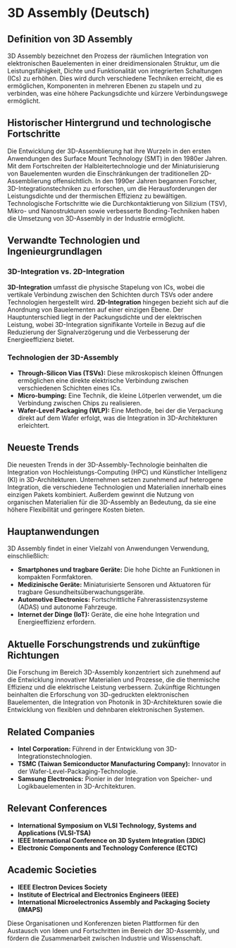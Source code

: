 # 3D Assembly (Deutsch)

## Definition von 3D Assembly

3D Assembly bezeichnet den Prozess der räumlichen Integration von elektronischen Bauelementen in einer dreidimensionalen Struktur, um die Leistungsfähigkeit, Dichte und Funktionalität von integrierten Schaltungen (ICs) zu erhöhen. Dies wird durch verschiedene Techniken erreicht, die es ermöglichen, Komponenten in mehreren Ebenen zu stapeln und zu verbinden, was eine höhere Packungsdichte und kürzere Verbindungswege ermöglicht.

## Historischer Hintergrund und technologische Fortschritte

Die Entwicklung der 3D-Assemblierung hat ihre Wurzeln in den ersten Anwendungen des Surface Mount Technology (SMT) in den 1980er Jahren. Mit dem Fortschreiten der Halbleitertechnologie und der Miniaturisierung von Bauelementen wurden die Einschränkungen der traditionellen 2D-Assemblierung offensichtlich. In den 1990er Jahren begannen Forscher, 3D-Integrationstechniken zu erforschen, um die Herausforderungen der Leistungsdichte und der thermischen Effizienz zu bewältigen. Technologische Fortschritte wie die Durchkontaktierung von Silizium (TSV), Mikro- und Nanostrukturen sowie verbesserte Bonding-Techniken haben die Umsetzung von 3D-Assembly in der Industrie ermöglicht.

## Verwandte Technologien und Ingenieurgrundlagen

### 3D-Integration vs. 2D-Integration

**3D-Integration** umfasst die physische Stapelung von ICs, wobei die vertikale Verbindung zwischen den Schichten durch TSVs oder andere Technologien hergestellt wird. **2D-Integration** hingegen bezieht sich auf die Anordnung von Bauelementen auf einer einzigen Ebene. Der Hauptunterschied liegt in der Packungsdichte und der elektrischen Leistung, wobei 3D-Integration signifikante Vorteile in Bezug auf die Reduzierung der Signalverzögerung und die Verbesserung der Energieeffizienz bietet.

### Technologien der 3D-Assembly

- **Through-Silicon Vias (TSVs):** Diese mikroskopisch kleinen Öffnungen ermöglichen eine direkte elektrische Verbindung zwischen verschiedenen Schichten eines ICs.
- **Micro-bumping:** Eine Technik, die kleine Lötperlen verwendet, um die Verbindung zwischen Chips zu realisieren.
- **Wafer-Level Packaging (WLP):** Eine Methode, bei der die Verpackung direkt auf dem Wafer erfolgt, was die Integration in 3D-Architekturen erleichtert.

## Neueste Trends

Die neuesten Trends in der 3D-Assembly-Technologie beinhalten die Integration von Hochleistungs-Computing (HPC) und Künstlicher Intelligenz (KI) in 3D-Architekturen. Unternehmen setzen zunehmend auf heterogene Integration, die verschiedene Technologien und Materialien innerhalb eines einzigen Pakets kombiniert. Außerdem gewinnt die Nutzung von organischen Materialien für die 3D-Assembly an Bedeutung, da sie eine höhere Flexibilität und geringere Kosten bieten.

## Hauptanwendungen

3D Assembly findet in einer Vielzahl von Anwendungen Verwendung, einschließlich:

- **Smartphones und tragbare Geräte:** Die hohe Dichte an Funktionen in kompakten Formfaktoren.
- **Medizinische Geräte:** Miniaturisierte Sensoren und Aktuatoren für tragbare Gesundheitsüberwachungsgeräte.
- **Automotive Electronics:** Fortschrittliche Fahrerassistenzsysteme (ADAS) und autonome Fahrzeuge.
- **Internet der Dinge (IoT):** Geräte, die eine hohe Integration und Energieeffizienz erfordern.

## Aktuelle Forschungstrends und zukünftige Richtungen

Die Forschung im Bereich 3D-Assembly konzentriert sich zunehmend auf die Entwicklung innovativer Materialien und Prozesse, die die thermische Effizienz und die elektrische Leistung verbessern. Zukünftige Richtungen beinhalten die Erforschung von 3D-gedruckten elektronischen Bauelementen, die Integration von Photonik in 3D-Architekturen sowie die Entwicklung von flexiblen und dehnbaren elektronischen Systemen.

## Related Companies

- **Intel Corporation:** Führend in der Entwicklung von 3D-Integrationstechnologien.
- **TSMC (Taiwan Semiconductor Manufacturing Company):** Innovator in der Wafer-Level-Packaging-Technologie.
- **Samsung Electronics:** Pionier in der Integration von Speicher- und Logikbauelementen in 3D-Architekturen.

## Relevant Conferences

- **International Symposium on VLSI Technology, Systems and Applications (VLSI-TSA)**
- **IEEE International Conference on 3D System Integration (3DIC)**
- **Electronic Components and Technology Conference (ECTC)**

## Academic Societies

- **IEEE Electron Devices Society**
- **Institute of Electrical and Electronics Engineers (IEEE)**
- **International Microelectronics Assembly and Packaging Society (IMAPS)**

Diese Organisationen und Konferenzen bieten Plattformen für den Austausch von Ideen und Fortschritten im Bereich der 3D-Assembly, und fördern die Zusammenarbeit zwischen Industrie und Wissenschaft.